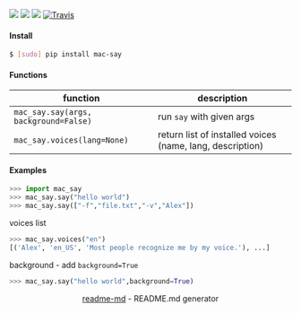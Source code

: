 [![](https://img.shields.io/badge/OS-MacOS-blue.svg?longCache=True)]()
[![](https://img.shields.io/pypi/pyversions/mac-say.svg?longCache=True)](https://pypi.org/pypi/mac-say/)
[![](https://img.shields.io/pypi/v/mac-say.svg?maxAge=3600)](https://pypi.org/pypi/mac-say/)
[![Travis](https://api.travis-ci.org/looking-for-a-job/mac-say.py.svg?branch=master)](https://travis-ci.org/looking-for-a-job/mac-say.py/)

#### Install
```bash
$ [sudo] pip install mac-say
```

#### Functions
function|description
-|-
`mac_say.say(args, background=False)`|run `say` with given args
`mac_say.voices(lang=None)`|return list of installed voices (name, lang, description)

#### Examples
```python
>>> import mac_say
>>> mac_say.say("hello world")
>>> mac_say.say(["-f","file.txt","-v","Alex"])
```

voices list
```python
>>> mac_say.voices("en")
[('Alex', 'en_US', 'Most people recognize me by my voice.'), ...]
```

background - add `background=True`
```python
>>> mac_say.say("hello world",background=True)
```

<p align="center"><a href="https://pypi.org/project/readme-md/">readme-md</a> - README.md generator</p>